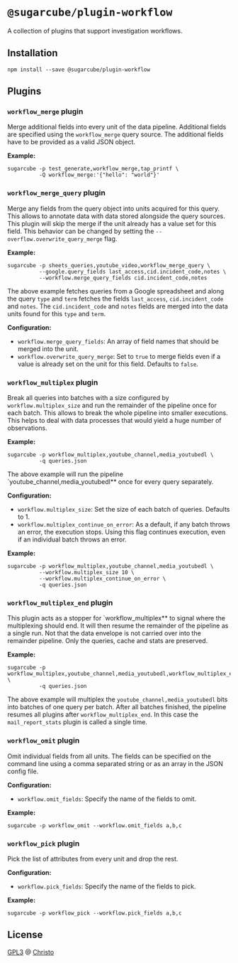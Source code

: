 # `@sugarcube/plugin-workflow`

A collection of plugins that support investigation workflows.

## Installation

```
npm install --save @sugarcube/plugin-workflow
```

## Plugins

### `workflow_merge` plugin

Merge additional fields into every unit of the data pipeline. Additional fields are specified using the `workflow_merge` query source. The additional fields have to be provided as a valid JSON object.

**Example:**

```
sugarcube -p test_generate,workflow_merge,tap_printf \
          -Q workflow_merge:'{"hello": "world"}'
```

### `workflow_merge_query` plugin

Merge any fields from the query object into units acquired for this query. This allows to annotate data with data stored alongside the query sources. This plugin will skip the merge if the unit already has a value set for this field. This behavior can be changed by setting the `--overflow.overwrite_query_merge` flag.

**Example:**

```
sugarcube -p sheets_queries,youtube_video,workflow_merge_query \
          --google.query_fields last_access,cid.incident_code,notes \
          --workflow.merge_query_fields cid.incident_code,notes
```

The above example fetches queries from a Google spreadsheet and along the query `type` and `term` fetches the fields `last_access`, `cid.incident_code` and `notes`. The `cid.incident_code` and `notes` fields are merged into the data units found for this `type` and `term`.


**Configuration:**

- `workflow.merge_query_fields`: An array of field names that should be merged into the unit.
- `workflow.overwrite_query_merge`: Set to `true` to merge fields even if a value is already set on the unit for this field. Defaults to `false`.

### `workflow_multiplex` plugin

Break all queries into batches with a size configured by `workflow.multiplex_size` and run the remainder of the pipeline once for each batch. This allows to break the whole pipeline into smaller executions. This helps to deal with data processes that would yield a huge number of observations.

**Example:**

```
sugarcube -p workflow_multiplex,youtube_channel,media_youtubedl \
          -q queries.json
```

The above example will run the pipeline `youtube_channel,media_youtubedl** once for every query separately.

**Configuration:**

- `workflow.multiplex_size`: Set the size of each batch of queries. Defaults to 1.
- `workflow.multiplex_continue_on_error`: As a default, if any batch throws an error, the execution stops. Using this flag continues execution, even if an individual batch throws an error.

**Example:**

```
sugarcube -p workflow_multiplex,youtube_channel,media_youtubedl \
          --workflow.multiplex_size 10 \
          --workflow.multiplex_continue_on_error \
          -q queries.json
```

### `workflow_multiplex_end` plugin

This plugin acts as a stopper for `workflow_multiplex** to signal where the multiplexing should end. It will then resume the remainder of the pipeline as a single run. Not that the data envelope is not carried over into the remainder pipeline. Only the queries, cache and stats are preserved.

**Example:**

```
sugarcube -p workflow_multiplex,youtube_channel,media_youtubedl,workflow_multiplex_end,mail_report_stats \
          -q queries.json
```

The above example will multiplex the `youtube_channel,media_youtubedl` bits into batches of one query per batch. After all batches finished, the pipeline resumes all plugins after `workflow_multiplex_end`. In this case the `mail_report_stats` plugin is called a single time.

### `workflow_omit` plugin

Omit individual fields from all units. The fields can be specified on the command line using a comma separated string or as an array in the JSON config file.

**Configuration:**

- `workflow.omit_fields`: Specify the name of the fields to omit.

**Example:**

```
sugarcube -p workflow_omit --workflow.omit_fields a,b,c
```

### `workflow_pick` plugin

Pick the list of attributes from every unit and drop the rest.

**Configuration:**

- `workflow.pick_fields`: Specify the name of the fields to pick.

**Example:**

```
sugarcube -p workflow_pick --workflow.pick_fields a,b,c
```

## License

[GPL3](./LICENSE) @ [Christo](christo@cryptodrunks.net)
